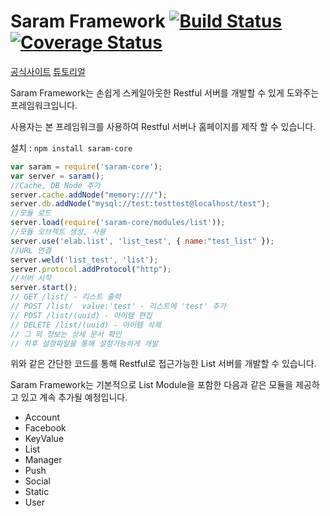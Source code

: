 Saram Framework [![Build Status](https://travis-ci.org/saramjs/saram-core.png?branch=master)](https://travis-ci.org/saramjs/saram-core) [![Coverage Status](https://coveralls.io/repos/saramjs/saram-core/badge.png)](https://coveralls.io/r/saramjs/saram-core)
==================
[공식사이트](http://saram.elab.kr)   [튜토리얼](https://github.com/saramjs/saram-tutorial)

Saram Framework는 손쉽게 스케일아웃한 Restful 서버를 개발할 수 있게 도와주는 프레임워크입니다.

사용자는 본 프레임워크를 사용하여 Restful 서버나 홈페이지를 제작 할 수 있습니다.

설치 : `npm install saram-core`

```javascript
var saram = require('saram-core');
var server = saram();
//Cache, DB Node 추가
server.cache.addNode("memory:///");
server.db.addNode("mysql://test:testtest@localhost/test");
//모듈 로드
server.load(require('saram-core/modules/list'));
//모듈 오브젝트 생성, 사용
server.use('elab.list', 'list_test', { name:"test_list" });
//URL 연결
server.weld('list_test', 'list');
server.protocol.addProtocol("http");
//서버 시작
server.start();
// GET /list/ - 리스트 출력
// POST /list/  value:'test' - 리스트에 'test' 추가
// POST /list/(uuid) - 아이템 편집
// DELETE /list/(uuid) - 아이템 삭제
// 그 외 정보는 상세 문서 확인
// 차후 설정파일을 통해 설정가능하게 개발
```

위와 같은 간단한 코드를 통해 Restful로 접근가능한 List 서버를 개발할 수 있습니다.

Saram Framework는 기본적으로 List Module을 포함한 다음과 같은 모듈을 제공하고 있고 계속 추가될 예정입니다.

* Account
* Facebook
* KeyValue
* List
* Manager
* Push
* Social
* Static
* User